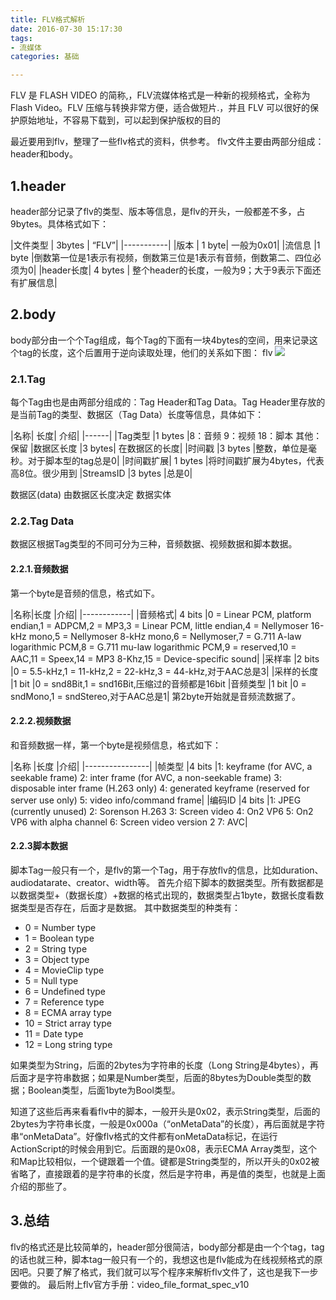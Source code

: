 ```yaml
---
title: FLV格式解析
date: 2016-07-30 15:17:30
tags:
- 流媒体
categories: 基础

---
```

FLV 是 FLASH VIDEO 的简称,，FLV流媒体格式是一种新的视频格式，全称为Flash Video。FLV 压缩与转换非常方便，适合做短片.，并且 FLV 可以很好的保护原始地址，不容易下载到，可以起到保护版权的目的
<!--more-->


最近要用到flv，整理了一些flv格式的资料，供参考。 flv文件主要由两部分组成：header和body。

## 1.header

header部分记录了flv的类型、版本等信息，是flv的开头，一般都差不多，占9bytes。具体格式如下：

|文件类型	 | 3bytes | “FLV”|
|-----------|
|版本	| 1 byte|	一般为0x01|
|流信息	|1 byte	|倒数第一位是1表示有视频，倒数第三位是1表示有音频，倒数第二、四位必须为0|
|header长度|	4 bytes | 整个header的长度，一般为9；大于9表示下面还有扩展信息|

## 2.body

body部分由一个个Tag组成，每个Tag的下面有一块4bytes的空间，用来记录这个tag的长度，这个后置用于逆向读取处理，他们的关系如下图： flv
![](http://i1.piimg.com/567571/9a6b94bf91e209d3.jpg)
### 2.1.Tag
每个Tag由也是由两部分组成的：Tag Header和Tag Data。Tag Header里存放的是当前Tag的类型、数据区（Tag Data）长度等信息，具体如下：

|名称|	长度|	介绍|
|------|
|Tag类型 |1 bytes |8：音频 9：视频 18：脚本  其他：保留
|数据区长度	|3 bytes|	在数据区的长度|
|时间戳	|3 bytes	|整数，单位是毫秒。对于脚本型的tag总是0|
|时间戳扩展|	1 bytes	|将时间戳扩展为4bytes，代表高8位。很少用到
|StreamsID	|3 bytes	|总是0|

数据区(data)	由数据区长度决定	数据实体
### 2.2.Tag Data
数据区根据Tag类型的不同可分为三种，音频数据、视频数据和脚本数据。
#### 2.2.1.音频数据
第一个byte是音频的信息，格式如下。

|名称|长度	|介绍|
|------------|
|音频格式|	4 bits	|0 = Linear PCM, platform endian,1 = ADPCM,2 = MP3,3 = Linear PCM, little endian,4 = Nellymoser 16-kHz mono,5 = Nellymoser 8-kHz mono,6 = Nellymoser,7 = G.711 A-law logarithmic PCM,8 = G.711 mu-law logarithmic PCM,9 = reserved,10 = AAC,11 = Speex,14 = MP3 8-Khz,15 = Device-specific sound|
|采样率	|2 bits	|0 = 5.5-kHz,1 = 11-kHz,2 = 22-kHz,3 = 44-kHz,对于AAC总是3|
|采样的长度	|1 bit	|0 = snd8Bit,1 = snd16Bit,压缩过的音频都是16bit
|音频类型	|1 bit	|0 = sndMono,1 = sndStereo,对于AAC总是1|
第2byte开始就是音频流数据了。
#### 2.2.2.视频数据
和音频数据一样，第一个byte是视频信息，格式如下：

|名称	|长度	|介绍|
|----------------|
|帧类型	|4 bits	|1: keyframe (for AVC, a seekable frame)
2: inter frame (for AVC, a non-seekable frame)
3: disposable inter frame (H.263 only)
4: generated keyframe (reserved for server use only)
5: video info/command frame|
|编码ID	|4 bits	|1: JPEG (currently unused)
2: Sorenson H.263
3: Screen video
4: On2 VP6
5: On2 VP6 with alpha channel
6: Screen video version 2
7: AVC|
#### 2.2.3脚本数据
脚本Tag一般只有一个，是flv的第一个Tag，用于存放flv的信息，比如duration、audiodatarate、creator、width等。
首先介绍下脚本的数据类型。所有数据都是以数据类型+（数据长度）+数据的格式出现的，数据类型占1byte，数据长度看数据类型是否存在，后面才是数据。
其中数据类型的种类有：

- 0 = Number type
- 1 = Boolean type
- 2 = String type
- 3 = Object type
- 4 = MovieClip type
- 5 = Null type
- 6 = Undefined type
- 7 = Reference type
- 8 = ECMA array type
- 10 = Strict array type
- 11 = Date type
- 12 = Long string type

如果类型为String，后面的2bytes为字符串的长度（Long String是4bytes），再后面才是字符串数据；如果是Number类型，后面的8bytes为Double类型的数据；Boolean类型，后面1byte为Bool类型。

知道了这些后再来看看flv中的脚本，一般开头是0x02，表示String类型，后面的2bytes为字符串长度，一般是0x000a（“onMetaData”的长度），再后面就是字符串“onMetaData”。好像flv格式的文件都有onMetaData标记，在运行ActionScript的时候会用到它。后面跟的是0x08，表示ECMA Array类型，这个和Map比较相似，一个键跟着一个值。键都是String类型的，所以开头的0x02被省略了，直接跟着的是字符串的长度，然后是字符串，再是值的类型，也就是上面介绍的那些了。

## 3.总结

flv的格式还是比较简单的，header部分很简洁，body部分都是由一个个tag，tag的话也就三种，脚本tag一般只有一个的，我想这也是flv能成为在线视频格式的原因吧。只要了解了格式，我们就可以写个程序来解析flv文件了，这也是我下一步要做的。
最后附上flv官方手册：video_file_format_spec_v10
